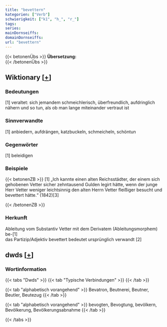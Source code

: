 ```yaml
---
title: "bevettern"
kategorien: ["Verb"]
schwierigkeit: ["k1", "h_", "r_"]
tags:
series:
mainDornseiffs:
domainDornseiffs:
url: "bevettern"
---
```


{{< betonenÜbs >}}
**Übersetzung:**  
{{< /betonenÜbs >}}

## Wiktionary [[+](https://de.wiktionary.org/wiki/bevettern)]

### Bedeutungen
[1] veraltet: sich jemandem schmeichlerisch, überfreundlich, aufdringlich nähern und so tun, als ob man lange miteinander vertraut ist  

### Sinnverwandte
[1] anbiedern, aufdrängen, katzbuckeln, schmeicheln, schöntun  

### Gegenwörter
[1] beleidigen  

### Beispiele
{{< betonenZB >}}
[1] „Ich kannte einen alten Reichsstädter, der einem sich gehobenen Vetter sicher zehntausend Gulden legirt hätte, wenn der junge Herr Vetter weniger leichtsinnig den alten Herrn Vetter fleißiger besucht und bevettert hätte.“ (1842)[3]  

{{< /betonenZB >}}
### Herkunft
Ableitung vom Substantiv Vetter mit dem Derivatem (Ableitungsmorphem) be-[1]  
das Partizip/Adjektiv bevettert bedeutet ursprünglich verwandt [2]  



## dwds [[+](https://www.dwds.de/wb/bevettern)]

### Wortinformation
{{< tabs "Dwds" >}}
{{< tab "Typische Verbindungen" >}}
{{< /tab >}}

{{< tab "alphabetisch vorangehend" >}}
Bevatron, Beutnerei, Beutner, Beutler, Beutezug
{{< /tab >}}

{{< tab "alphabetisch vorangehend" >}}
bevogten, Bevogtung, bevölkern, Bevölkerung, Bevölkerungsabnahme
{{< /tab >}}

{{< /tabs >}}

